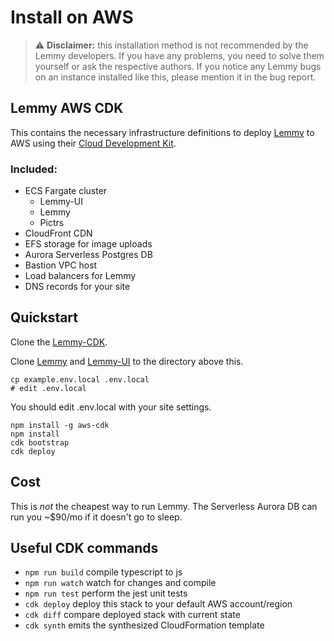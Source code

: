 # Install on AWS

> ⚠️ **Disclaimer:** this installation method is not recommended by the Lemmy developers. If you have any problems, you need to solve them yourself or ask the respective authors. If you notice any Lemmy bugs on an instance installed like this, please mention it in the bug report.

## Lemmy AWS CDK

This contains the necessary infrastructure definitions to deploy [Lemmy](https://github.com/LemmyNet/lemmy)
to AWS using their [Cloud Development Kit](https://docs.aws.amazon.com/cdk/latest/guide/home.html).

### Included:

- ECS Fargate cluster
  - Lemmy-UI
  - Lemmy
  - Pictrs
- CloudFront CDN
- EFS storage for image uploads
- Aurora Serverless Postgres DB
- Bastion VPC host
- Load balancers for Lemmy
- DNS records for your site

## Quickstart

Clone the [Lemmy-CDK](https://github.com/jetbridge/lemmy-cdk).

Clone [Lemmy](https://github.com/LemmyNet/lemmy) and [Lemmy-UI](https://github.com/LemmyNet/lemmy-ui) to the directory above this.

```shell
cp example.env.local .env.local
# edit .env.local
```

You should edit .env.local with your site settings.

```shell
npm install -g aws-cdk
npm install
cdk bootstrap
cdk deploy
```

## Cost

This is _not_ the cheapest way to run Lemmy. The Serverless Aurora DB can run you ~$90/mo if it doesn't go to sleep.

## Useful CDK commands

- `npm run build` compile typescript to js
- `npm run watch` watch for changes and compile
- `npm run test` perform the jest unit tests
- `cdk deploy` deploy this stack to your default AWS account/region
- `cdk diff` compare deployed stack with current state
- `cdk synth` emits the synthesized CloudFormation template
